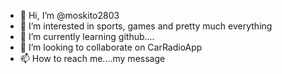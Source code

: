 - 👋 Hi, I’m @moskito2803
- 👀 I’m interested in sports, games and pretty much everything
- 🌱 I’m currently learning github....
- 💞️ I’m looking to collaborate on CarRadioApp
- 📫 How to reach me....my message

<!---
moskito2803/moskito2803 is a ✨ special ✨ repository because its `README.md` (this file) appears on your GitHub profile.
You can click the Preview link to take a look at your changes.
--->
